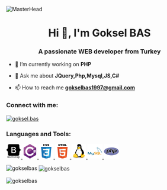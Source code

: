  ![MasterHead](https://i.pinimg.com/564x/e9/14/46/e91446bc420d3089463c4095d47ea0ab.jpg)
<h1 align="center">Hi 👋, I'm Goksel BAS</h1>
<h3 align="center">A passionate WEB developer from Turkey</h3>

- 🔭 I’m currently working on **PHP**

- 💬 Ask me about **JQuery,Php,Mysql,JS,C#**

- 📫 How to reach me **gokselbas1997@gmail.com**

<h3 align="left">Connect with me:</h3>
<p align="left">
<a href="https://instagram.com/gokselbas1997" target="blank"><img align="center" src="https://raw.githubusercontent.com/rahuldkjain/github-profile-readme-generator/master/src/images/icons/Social/instagram.svg" alt="goksel.bas" height="30" width="40" /></a>
</p>

<h3 align="left">Languages and Tools:</h3>
<p align="left"> <a href="https://getbootstrap.com" target="_blank" rel="noreferrer"> <img src="https://raw.githubusercontent.com/devicons/devicon/master/icons/bootstrap/bootstrap-plain-wordmark.svg" alt="bootstrap" width="40" height="40"/> </a> <a href="https://www.w3schools.com/cs/" target="_blank" rel="noreferrer"> <img src="https://raw.githubusercontent.com/devicons/devicon/master/icons/csharp/csharp-original.svg" alt="csharp" width="40" height="40"/> </a> <a href="https://www.w3schools.com/css/" target="_blank" rel="noreferrer"> <img src="https://raw.githubusercontent.com/devicons/devicon/master/icons/css3/css3-original-wordmark.svg" alt="css3" width="40" height="40"/> </a> <a href="https://www.w3.org/html/" target="_blank" rel="noreferrer"> <img src="https://raw.githubusercontent.com/devicons/devicon/master/icons/html5/html5-original-wordmark.svg" alt="html5" width="40" height="40"/> </a> <a href="https://www.linux.org/" target="_blank" rel="noreferrer"> <img src="https://raw.githubusercontent.com/devicons/devicon/master/icons/linux/linux-original.svg" alt="linux" width="40" height="40"/> </a> <a href="https://www.mysql.com/" target="_blank" rel="noreferrer"> <img src="https://raw.githubusercontent.com/devicons/devicon/master/icons/mysql/mysql-original-wordmark.svg" alt="mysql" width="40" height="40"/> </a> <a href="https://www.php.net" target="_blank" rel="noreferrer"> <img src="https://raw.githubusercontent.com/devicons/devicon/master/icons/php/php-original.svg" alt="php" width="40" height="40"/> </a> </p>

<p><img align="left" src="https://github-readme-stats.vercel.app/api/top-langs?username=GokselBAS&show_icons=true&locale=en&layout=compact" alt="gokselbas" /></p>

<p>&nbsp;<img align="center" src="https://github-readme-stats.vercel.app/api?username=GokselBAS&show_icons=true&locale=en" alt="gokselbas" /></p>

<p><img align="center" src="https://github-readme-streak-stats.herokuapp.com/?user=GokselBAS&" alt="gokselbas" /></p>
